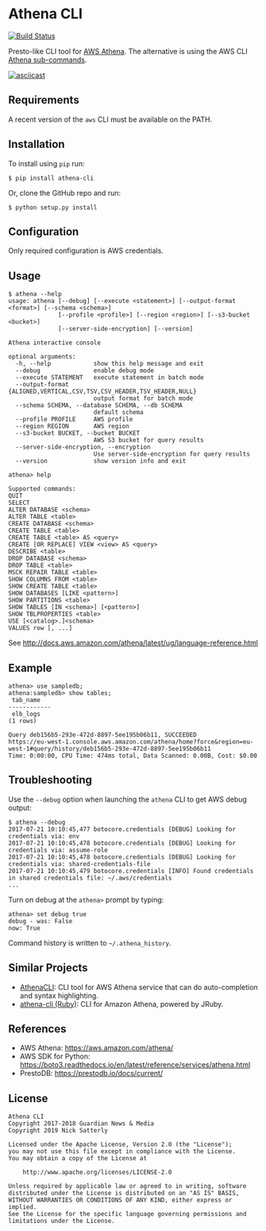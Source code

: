 Athena CLI
==========

[![Build Status](https://travis-ci.org/guardian/athena-cli.svg?branch=master)](https://travis-ci.org/guardian/athena-cli)

Presto-like CLI tool for [AWS Athena](https://aws.amazon.com/athena/). The alternative is using the
AWS CLI [Athena sub-commands](http://docs.aws.amazon.com/cli/latest/reference/athena/).

[![asciicast](https://asciinema.org/a/132545.png)](https://asciinema.org/a/132545)

Requirements
------------

A recent version of the `aws` CLI must be available on the PATH.

Installation
------------

To install using `pip` run:

    $ pip install athena-cli

Or, clone the GitHub repo and run:

    $ python setup.py install

Configuration
-------------

Only required configuration is AWS credentials.

Usage
-----

```
$ athena --help
usage: athena [--debug] [--execute <statement>] [--output-format <format>] [--schema <schema>]
              [--profile <profile>] [--region <region>] [--s3-bucket <bucket>]
              [--server-side-encryption] [--version]

Athena interactive console

optional arguments:
  -h, --help            show this help message and exit
  --debug               enable debug mode
  --execute STATEMENT   execute statement in batch mode
  --output-format {ALIGNED,VERTICAL,CSV,TSV,CSV_HEADER,TSV_HEADER,NULL}
                        output format for batch mode
  --schema SCHEMA, --database SCHEMA, --db SCHEMA
                        default schema
  --profile PROFILE     AWS profile
  --region REGION       AWS region
  --s3-bucket BUCKET, --bucket BUCKET
                        AWS S3 bucket for query results
  --server-side-encryption, --encryption
                        Use server-side-encryption for query results
  --version             show version info and exit
```

```
athena> help

Supported commands:
QUIT
SELECT
ALTER DATABASE <schema>
ALTER TABLE <table>
CREATE DATABASE <schema>
CREATE TABLE <table>
CREATE TABLE <table> AS <query>
CREATE [OR REPLACE] VIEW <view> AS <query>
DESCRIBE <table>
DROP DATABASE <schema>
DROP TABLE <table>
MSCK REPAIR TABLE <table>
SHOW COLUMNS FROM <table>
SHOW CREATE TABLE <table>
SHOW DATABASES [LIKE <pattern>]
SHOW PARTITIONS <table>
SHOW TABLES [IN <schema>] [<pattern>]
SHOW TBLPROPERTIES <table>
USE [<catalog>.]<schema>
VALUES row [, ...]
```

See http://docs.aws.amazon.com/athena/latest/ug/language-reference.html

Example
-------

```
athena> use sampledb;
athena:sampledb> show tables;
 tab_name
------------
 elb_logs
(1 rows)

Query deb156b5-293e-472d-8897-5ee195b06b11, SUCCEEDED
https://eu-west-1.console.aws.amazon.com/athena/home?force&region=eu-west-1#query/history/deb156b5-293e-472d-8897-5ee195b06b11
Time: 0:00:00, CPU Time: 474ms total, Data Scanned: 0.00B, Cost: $0.00
```

Troubleshooting
---------------

Use the `--debug` option when launching the `athena` CLI to get AWS debug output:

```shell
$ athena --debug
2017-07-21 10:10:45,477 botocore.credentials [DEBUG] Looking for credentials via: env
2017-07-21 10:10:45,478 botocore.credentials [DEBUG] Looking for credentials via: assume-role
2017-07-21 10:10:45,478 botocore.credentials [DEBUG] Looking for credentials via: shared-credentials-file
2017-07-21 10:10:45,479 botocore.credentials [INFO] Found credentials in shared credentials file: ~/.aws/credentials
...
```

Turn on debug at the `athena>` prompt by typing:

```
athena> set debug true
debug - was: False
now: True
```

Command history is written to `~/.athena_history`.

Similar Projects
----------------

- [AthenaCLI](dbcli/athenacli): CLI tool for AWS Athena service that can do auto-completion and syntax highlighting.
- [athena-cli (Ruby)](pengwynn/athena-cli): CLI for Amazon Athena, powered by JRuby.

References
----------

  * AWS Athena: https://aws.amazon.com/athena/
  * AWS SDK for Python: https://boto3.readthedocs.io/en/latest/reference/services/athena.html
  * PrestoDB: https://prestodb.io/docs/current/

License
-------

    Athena CLI
    Copyright 2017-2018 Guardian News & Media
    Copyright 2019 Nick Satterly

    Licensed under the Apache License, Version 2.0 (the "License");
    you may not use this file except in compliance with the License.
    You may obtain a copy of the License at

        http://www.apache.org/licenses/LICENSE-2.0

    Unless required by applicable law or agreed to in writing, software
    distributed under the License is distributed on an "AS IS" BASIS,
    WITHOUT WARRANTIES OR CONDITIONS OF ANY KIND, either express or implied.
    See the License for the specific language governing permissions and
    limitations under the License.
